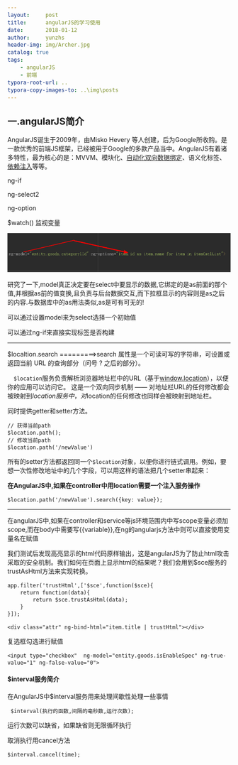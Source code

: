 ```yaml
---
layout:     post
title:      angularJS的学习使用
date:       2018-01-12
author:     yunzhs
header-img: img/Archer.jpg
catalog: true
tags:
    - angularJS
    - 前端
typora-root-url: ..
typora-copy-images-to: ..\img\posts
---
```


## 一.angularJS简介

AngularJS诞生于2009年，由Misko Hevery 等人创建，后为Google所收购。是一款优秀的前端JS框架，已经被用于Google的多款产品当中。AngularJS有着诸多特性，最为核心的是：MVVM、模块化、[自动化双向数据绑定](http://www.angularjs.net.cn/tutorial/10.html)、语义化标签、[依赖注入](http://www.angularjs.net.cn/tutorial/17.html)等等。

ng-if

ng-select2

ng-option

$watch() 监视变量

![Snipaste_2018-01-16_18-33-34](/img/posts/Snipaste_2018-01-16_18-33-34.png)

研究了一下,model真正决定要在select中要显示的数据,它绑定的是as前面的那个值,并根据as前的值变换,且负责与后台数据交互,而下拉框显示的内容则是as之后的内容.与数据库中的as用法类似,as是可有可无的!

可以通过设置model来为select选择一个初始值



可以通过ng-if来直接实现标签是否构建

<div ng-if="entity.goods.isEnableSpec==1">

-----------------------

</div>

$localtion.search =========>search 属性是一个可读可写的字符串，可设置或返回当前 URL 的查询部分（问号 ? 之后的部分）。

　`$location`服务负责解析浏览器地址栏中的URL（基于[window.location](https://developer.mozilla.org/en/window.location)），以便你的应用可以访问它。 这是一个双向同步机制 —— 对地址栏URL的任何修改都会被映射到$location服务中，对$location的任何修改也同样会被映射到地址栏。 

同时提供getter和setter方法。

```
// 获得当前path
$location.path();
// 修改当前path
$location.path('/newValue')
```

所有的setter方法都返回同一个`$location`对象，以便你进行链式调用。例如，要想一次性修改地址中的几个字段，可以用这样的语法把几个setter串起来：

  **在AngularJS中,如果在controller中用location需要一个注入服务操作**

```
$location.path('/newValue').search({key: value});
```

----

在angularJS中,如果在controller和service等js环境范围内中写scope变量必须加scope,而在body中需要写{{variable}},在ng的angularjs方法中则可以直接使用变量名在赋值



我们测试后发现高亮显示的html代码原样输出，这是angularJS为了防止html攻击采取的安全机制。我们如何在页面上显示html的结果呢？我们会用到$sce服务的trustAsHtml方法来实现转换。

```
app.filter('trustHtml',['$sce',function($sce){
    return function(data){
        return $sce.trustAsHtml(data);
    }
}]);
```

```
<div class="attr" ng-bind-html="item.title | trustHtml"></div>
```

复选框勾选进行赋值

```
<input type="checkbox"  ng-model="entity.goods.isEnableSpec" ng-true-value="1" ng-false-value="0">
```

#### $interval服务简介

 在AngularJS中$interval服务用来处理间歇性处理一些事情

```
 $interval(执行的函数,间隔的毫秒数,运行次数);
```

运行次数可以缺省，如果缺省则无限循环执行  

取消执行用cancel方法

```
$interval.cancel(time);
```

